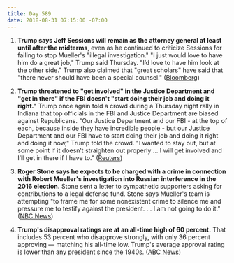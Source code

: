 ```yaml
---
title: Day 589
date: 2018-08-31 07:15:00 -07:00
---
```


1. **Trump says Jeff Sessions will remain as the attorney general at least until after the midterms**, even as he continued to criticize Sessions for failing to stop Mueller's "illegal investigation." "I just would love to have him do a great job," Trump said Thursday. "I’d love to have him look at the other side." Trump also claimed that "great scholars" have said that "there never should have been a special counsel." ([Bloomberg](https://www.bloomberg.com/news/articles/2018-08-30/trump-says-sessions-is-safe-at-least-until-the-november-election))

2. **Trump threatened to "get involved" in the Justice Department and "get in there" if the FBI doesn't "start doing their job and doing it right."** Trump once again told a crowd during a Thursday night rally in Indiana that top officials in the FBI and Justice Department are biased against Republicans. "Our Justice Department and our FBI - at the top of each, because inside they have incredible people - but our Justice Department and our FBI have to start doing their job and doing it right and doing it now," Trump told the crowd. "I wanted to stay out, but at some point if it doesn’t straighten out properly ... I will get involved and I’ll get in there if I have to." ([Reuters](https://www.reuters.com/article/us-linkedin-china-espionage-exclusive/exclusive-u-s-accuses-china-of-super-aggressive-spy-campaign-on-linkedin-idUSKCN1LG15Y))

3. **Roger Stone says he expects to be charged with a crime in connection with Robert Mueller's investigation into Russian interference in the 2016 election.** Stone sent a letter to sympathetic supporters asking for contributions to a legal defense fund. Stone says Mueller's team is attempting "to frame me for some nonexistent crime to silence me and pressure me to testify against the president. ... I am not going to do it." ([NBC News](https://www.nbcnews.com/politics/donald-trump/ex-trump-adviser-roger-stone-says-he-expects-mueller-charge-n905091))

4. **Trump's disapproval ratings are at an all-time high of 60 percent.** That includes 53 percent who disapprove strongly, with only 36 percent approving — matching his all-time low. Trump's average approval rating is lower than any president since the 1940s. ([ABC News](https://abcnews.go.com/Politics/trouble-trump-disapproval-high-63-back-mueller-half/story?id=57507081))